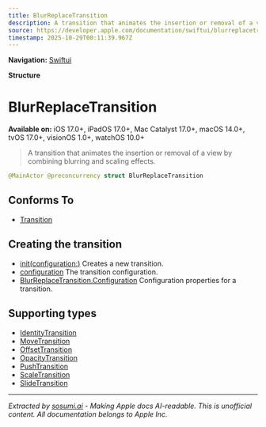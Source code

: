 ```yaml
---
title: BlurReplaceTransition
description: A transition that animates the insertion or removal of a view by combining blurring and scaling effects.
source: https://developer.apple.com/documentation/swiftui/blurreplacetransition
timestamp: 2025-10-29T00:11:39.967Z
---
```


**Navigation:** [Swiftui](/documentation/swiftui)

**Structure**

# BlurReplaceTransition

**Available on:** iOS 17.0+, iPadOS 17.0+, Mac Catalyst 17.0+, macOS 14.0+, tvOS 17.0+, visionOS 1.0+, watchOS 10.0+

> A transition that animates the insertion or removal of a view by combining blurring and scaling effects.

```swift
@MainActor @preconcurrency struct BlurReplaceTransition
```

## Conforms To

- [Transition](/documentation/swiftui/transition)

## Creating the transition

- [init(configuration:)](/documentation/swiftui/blurreplacetransition/init(configuration:)) Creates a new transition.
- [configuration](/documentation/swiftui/blurreplacetransition/configuration-swift.property) The transition configuration.
- [BlurReplaceTransition.Configuration](/documentation/swiftui/blurreplacetransition/configuration-swift.struct) Configuration properties for a transition.

## Supporting types

- [IdentityTransition](/documentation/swiftui/identitytransition)
- [MoveTransition](/documentation/swiftui/movetransition)
- [OffsetTransition](/documentation/swiftui/offsettransition)
- [OpacityTransition](/documentation/swiftui/opacitytransition)
- [PushTransition](/documentation/swiftui/pushtransition)
- [ScaleTransition](/documentation/swiftui/scaletransition)
- [SlideTransition](/documentation/swiftui/slidetransition)

---

*Extracted by [sosumi.ai](https://sosumi.ai) - Making Apple docs AI-readable.*
*This is unofficial content. All documentation belongs to Apple Inc.*
